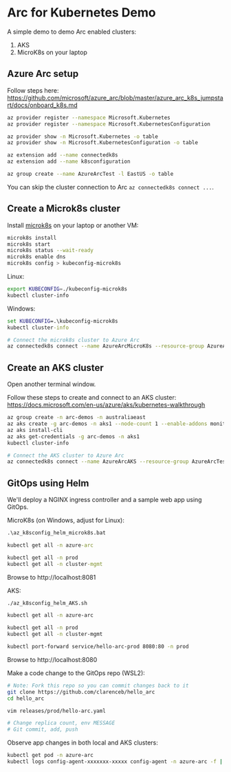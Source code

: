 Arc for Kubernetes Demo
=======================

A simple demo to demo Arc enabled clusters:

1. AKS
2. MicroK8s on your laptop

Azure Arc setup
---------------

Follow steps here: https://github.com/microsoft/azure_arc/blob/master/azure_arc_k8s_jumpstart/docs/onboard_k8s.md

```sh
az provider register --namespace Microsoft.Kubernetes
az provider register --namespace Microsoft.KubernetesConfiguration

az provider show -n Microsoft.Kubernetes -o table
az provider show -n Microsoft.KubernetesConfiguration -o table

az extension add --name connectedk8s
az extension add --name k8sconfiguration

az group create --name AzureArcTest -l EastUS -o table
```

You can skip the cluster connection to Arc `az connectedk8s connect ...`.

Create a Microk8s cluster
-------------------------

Install [microk8s](https://microk8s.io/) on your laptop or another VM:

```sh
microk8s install
microk8s start
microk8s status --wait-ready
microk8s enable dns
microk8s config > kubeconfig-microk8s
```

Linux:

```sh
export KUBECONFIG=./kubeconfig-microk8s
kubectl cluster-info
```

Windows:

```bat
set KUBECONFIG=.\kubeconfig-microk8s
kubectl cluster-info
```

```sh
# Connect the microk8s cluster to Azure Arc
az connectedk8s connect --name AzureArcMicroK8s --resource-group AzureArcTest
```

Create an AKS cluster
---------------------

Open another terminal window.

Follow these steps to create and connect to an AKS cluster: https://docs.microsoft.com/en-us/azure/aks/kubernetes-walkthrough

```sh
az group create -n arc-demos -n australiaeast
az aks create -g arc-demos -n aks1 --node-count 1 --enable-addons monitoring --generate-ssh-keys
az aks install-cli
az aks get-credentials -g arc-demos -n aks1
kubectl cluster-info

# Connect the AKS cluster to Azure Arc
az connectedk8s connect --name AzureArcAKS --resource-group AzureArcTest
```

GitOps using Helm
-----------------

We'll deploy a NGINX ingress controller and a sample web app using GitOps.

MicroK8s (on Windows, adjust for Linux):

```cmd
.\az_k8sconfig_helm_microk8s.bat

kubectl get all -n azure-arc

kubectl get all -n prod
kubectl get all -n cluster-mgmt
```

Browse to http://localhost:8081

AKS:

```sh
./az_k8sconfig_helm_AKS.sh

kubectl get all -n azure-arc

kubectl get all -n prod
kubectl get all -n cluster-mgmt

kubectl port-forward service/hello-arc-prod 8080:80 -n prod
```

Browse to http://localhost:8080

Make a code change to the GitOps repo (WSL2):

```sh
# Note: Fork this repo so you can commit changes back to it
git clone https://github.com/clarenceb/hello_arc
cd hello_arc

vim releases/prod/hello-arc.yaml

# Change replica count, env MESSAGE
# Git commit, add, push
```

Observe app changes in both local and AKS clusters:

```sh
kubectl get pod -n azure-arc
kubectl logs config-agent-xxxxxxx-xxxxx config-agent -n azure-arc -f | grep "^{" | jq .
```
